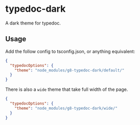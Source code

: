 # typedoc-dark

A dark theme for typedoc.


## Usage

Add the follow config to tsconfig.json, or anything equivalent:

```json
{
  "typedocOptions": {
    "theme": "node_modules/g8-typedoc-dark/default/"
  }
}
```

There is also a `wide` theme that take full width of the page.

```json
{
  "typedocOptions": {
    "theme": "node_modules/g8-typedoc-dark/wide/"
  }
}
```
